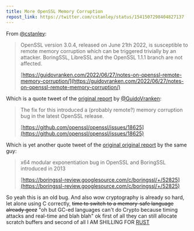 ```yaml
---
title: More OpenSSL Memory Corruption
repost_link: https://twitter.com/cstanley/status/1541507298404827137
---
```


From [@cstanley](https://twitter.com/cstanley):

> OpenSSL version 3.0.4, released on June 21th 2022, is susceptible to remote memory corruption which can be triggered trivially by an attacker. BoringSSL, LibreSSL and the OpenSSL 1.1.1 branch are not affected.
>
> [https://guidovranken.com/2022/06/27/notes-on-openssl-remote-memory-corruption/](https://guidovranken.com/2022/06/27/notes-on-openssl-remote-memory-corruption/)

Which is a quote tweet of the [original report](https://twitter.com/GuidoVranken/status/1539687342939820032) by [@GuidoVranken](https://twitter.com/GuidoVranken):

> The fix for this introduced a (probably remote?) memory corruption bug in the latest OpenSSL release.
>
> [https://github.com/openssl/openssl/issues/18625](https://github.com/openssl/openssl/issues/18625)

Which is yet another quote tweet of the [original original report](https://twitter.com/GuidoVranken/status/1532486198081507329) by the same guy:

> x64 modular exponentiation bug in OpenSSL and BoringSSL introduced in 2013
>
> [https://boringssl-review.googlesource.com/c/boringssl/+/52825](https://boringssl-review.googlesource.com/c/boringssl/+/52825)

So yeah this is an old bug. And also wow cryptography is already so hard, let alone using C correctly, ~~time to switch to a memory-safe language already geez~~ "oh but GC-ed languages can't do Crypto because timing attacks and real-time and blah blah" ok first of all they can still allocate scratch buffers and second of all I AM SHILLING FOR [RUST](https://rust-lang.org)
